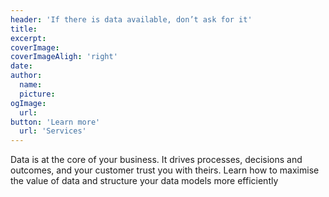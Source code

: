```yaml
---
header: 'If there is data available, don’t ask for it'
title:
excerpt:
coverImage:
coverImageAligh: 'right'
date:
author:
  name:
  picture:
ogImage:
  url:
button: 'Learn more'
  url: 'Services'
---
```


Data is at the core of your business. It drives processes, decisions and outcomes, and your customer trust you with theirs. Learn how to maximise the value of data and structure your data models more efficiently
